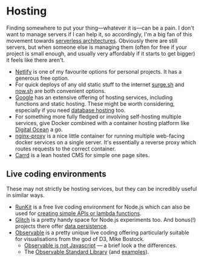 # Hosting

Finding somewhere to put your thing—whatever it is—can be a pain. I don't want to manage servers if I can help it, so accordingly, I'm a big fan of this movement towards [serverless architectures](https://en.wikipedia.org/wiki/Serverless_computing). Obviously there are still servers, but when someone else is managing them \(often for free if your project is small enough, and usually very affordably if it starts to get bigger\) it feels like there aren't.

* [Netlify](https://www.netlify.com/) is one of my favourite options for personal projects. It has a generous free option.
* For quick deploys of any old static stuff to the internet [surge.sh](https://surge.sh/) and [now.sh](https://zeit.co/now) are both convenient options.
* [Google](https://cloud.google.com/products/) has an extensive offering of hosting services, including functions and static hosting. These might be worth considering, especially if you need [database hosting](data-collection/#databases) too.
* For something more fully fledged or involving self-hosting multiple services, give Docker combined with a container hosting platform like [Digital Ocean](https://www.digitalocean.com/) a go.
* [nginx-proxy](https://github.com/jwilder/nginx-proxy) is a nice little container for running multiple web-facing docker services on a single server. It's essentially a reverse proxy which routes requests to the correct container.
* [Carrd](https://carrd.co/) is a lean hosted CMS for simple one page sites.

## Live coding environments

These may not strictly be hosting services, but they can be incredibly useful in similar ways.

* [RunKit](https://runkit.com/) is a free live coding environment for Node.js which can also be used for [creating simple APIs or lambda functions](https://runkit.com/docs/endpoint).
* [Glitch](https://glitch.com/) is a pretty handy space for Node.js experiments too. And bonus\(!\) projects there offer [data persistence](https://glitch.com/storage).
* [Observable](https://observablehq.com/) is a pretty unique live coding offering particularly suitable for visualisations from the god of D3, Mike Bostock.
  * [Observable is not Javascript](https://observablehq.com/@observablehq/observables-not-javascript) — a brief look a the differences.
  * The [Observable Standard Library](https://github.com/observablehq/stdlib/blob/master/README.md) \(and [examples](https://observablehq.com/@observablehq/standard-library)\).

